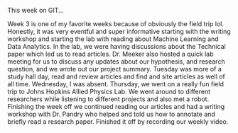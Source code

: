 This week on GIT...

Week 3 is one of my favorite weeks because of obviously the field trip lol. Honestly, it was very eventful and super informative starting with the writing workshop and starting the lab with reading about Machine Learning and Data Analytics. In the lab, we were having discussions about the Technical paper which led us to read articles. Dr. Meeker also hosted a quick lab meeting for us to discuss any updates about our hypothesis, and research question, and we wrote out our project summary. Tuesday was more of a study hall day, read and review articles and find and site articles as well of all time. Wednesday, I was absent. Thursday, we went on a really fun field trip to Johns Hopkins Allied Physics Lab. We went around to different researchers while listening to different projects and also met a robot. Finishing the week off we continued reading our articles and had a writing workshop with Dr. Pandry who helped and told us how to annotate and briefly read a research paper. Finished it off by recording our weekly video.

